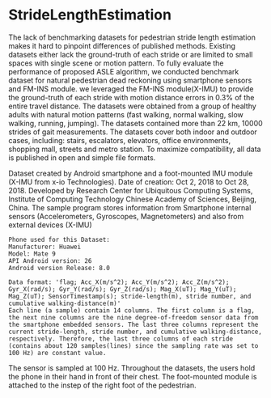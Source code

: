 # StrideLengthEstimation
  The lack of benchmarking datasets for pedestrian stride length estimation makes it hard to pinpoint differences of published methods. Existing datasets either lack the ground-truth of each stride or are limited to small spaces with single scene or motion pattern. To fully evaluate the performance of proposed ASLE algorithm, we conducted benchmark dataset for natural pedestrian dead reckoning using smartphone sensors and FM-INS module. we leveraged the FM-INS module(X-IMU) to provide the ground-truth of each stride with motion distance errors in 0.3% of the entire travel distance. The datasets were obtained from a group of healthy adults with natural motion patterns (fast walking, normal walking, slow walking, running, jumping). The datasets contained more than 22 km, 10000 strides of gait measurements. The datasets cover both indoor and outdoor cases, including: stairs, escalators, elevators, office environments, shopping mall, streets and metro station. To maximize compatibility, all data is published in open and simple file formats. 

  Dataset created by Android smartphone and a foot-mounted IMU module (X-IMU from x-io Technologies).
  Date of creation: Oct 2, 2018 to Oct 28, 2018.
  Developed by Research Center for Ubiquitous Computing Systems, Institute of Computing Technology Chinese Academy of Sciences, Beijing, China.
  The sample program stores information from Smartphone internal sensors (Accelerometers, Gyroscopes, Magnetometers) and also from external devices (X-IMU)

    Phone used for this Dataset:
    Manufacturer: Huawei
    Model: Mate 9
    API Android version: 26
    Android version Release: 8.0
 
    Data format: 'flag; Acc_X(m/s^2); Acc_Y(m/s^2); Acc_Z(m/s^2); Gyr_X(rad/s); Gyr_Y(rad/s); Gyr_Z(rad/s); Mag_X(uT); Mag_Y(uT); Mag_Z(uT); SensorTimestamp(s); stride-length(m), stride number, and cumulative walking-distance(m)'
    Each line (a sample) contain 14 columns. The first column is a flag, the next nine columns are the nine degree-of-freedom sensor data from the smartphone embedded sensors. The last three columns represent the current stride-length, stride number, and cumulative walking-distance, respectively. Therefore, the last three columns of each stride (contains about 120 samples(lines) since the sampling rate was set to 100 Hz) are constant value.

  The sensor is sampled at 100 Hz.
  Throughout the datasets, the users hold the phone in their hand in front of their chest. 
  The foot-mounted module is attached to the instep of the right foot of the pedestrian.

